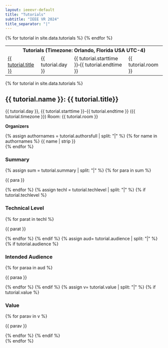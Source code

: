 ```yaml
---
layout: ieeevr-default
title: "Tutorials"
subtitle: "IEEE VR 2024"
title_separator: "|"
---
```


<div>
    <table class="styled-table">
        <tr>
             <th colspan="4">Tutorials (Timezone: Orlando, Florida USA UTC-4)</th>
        </tr>
        {% for tutorial in site.data.tutorials %}
            <tr>
                <td class="medLarge"><a href="#{{ tutorial.id }}">{{ tutorial.title }}</a></td>
                <td class="medLarge" class="text-nowrap">{{ tutorial.day }}</td>
                <td class="medLarge" class="text-nowrap">{{ tutorial.starttime }}&#8209;{{ tutorial.endtime }}</td>                
                <td class="medLarge" class="text-nowrap">{{ tutorial.room }}</td>
            </tr>
        {% endfor %}
    </table>
</div>
<div>
    {% for tutorial in site.data.tutorials %}
        <div>
            <h2 id="{{ tutorial.id }}">{{ tutorial.name }}: {{ tutorial.title}}</h2>
            <p>
                {{ tutorial.day }}, {{ tutorial.starttime }}-{{ tutorial.endtime }} ({{ tutorial.timezone }}) Room: {{ tutorial.room }}
            </p>
            <p>
                <strong>Organizers</strong>
            </p>
            <p>
                {% assign authornames = tutorial.authorsfull | split: "|" %}
                {% for name in authornames %}
                    <span class='bold'>{{ name | strip }} </span><br />
                {% endfor %}
            </p>
            <h3>Summary</h3>
            {% assign sum = tutorial.summary | split: "|" %}
            {% for para in sum %}
                <p>
                    {{ para }} 
                </p>
            {% endfor %}
            {% assign techl = tutorial.techlevel | split: "|" %}
            {% if tutorial.techlevel %}
                <h3>Technical Level</h3>
                {% for parat in techl %}
                    <p>
                        {{ parat }} 
                    </p>
                {% endfor %}
            {% endif %}
            {% assign aud= tutorial.audience | split: "|" %}
            {% if tutorial.audience %}
                <h3>Intended Audience</h3>
                {% for paraa in aud %}
                    <p>
                        {{ paraa }} 
                    </p>
                {% endfor %}
            {% endif %}
            {% assign v= tutorial.value | split: "|" %}
            {% if tutorial.value %}
                <h3>Value</h3>
                {% for parav in v %}
                    <p>
                        {{ parav }} 
                    </p>
                {% endfor %}
            {% endif %}
        </div>
    {% endfor %}
</div>
